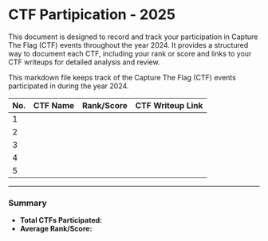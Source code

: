 # CTF Partipication - 2025

This document is designed to record and track your participation in Capture The Flag (CTF) events throughout the year 2024. It provides a structured way to document each CTF, including your rank or score and links to your CTF writeups for detailed analysis and review.


This markdown file keeps track of the Capture The Flag (CTF) events participated in during the year 2024.

| No. | CTF Name                | Rank/Score  | CTF Writeup Link                      |
|-----|-------------------------|-------------|---------------------------------------|
| 1   |                         |             |                                       |
| 2   |                         |             |                                       |
| 3   |                         |             |                                       |
| 4   |                         |             |                                       |
| 5   |                         |             |                                       |

---

### Summary

- **Total CTFs Participated:** 
- **Average Rank/Score:**
